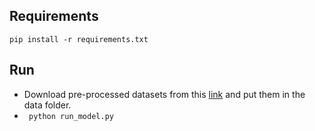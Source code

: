 
## Requirements
`pip install -r requirements.txt`

## Run
- Download pre-processed datasets from this [link](https://drive.google.com/drive/folders/18iqbsrh2f29kbRZ7SSfikjaLzTTDX0z3?usp=sharing) and put them in the data folder.
- ` python run_model.py`

